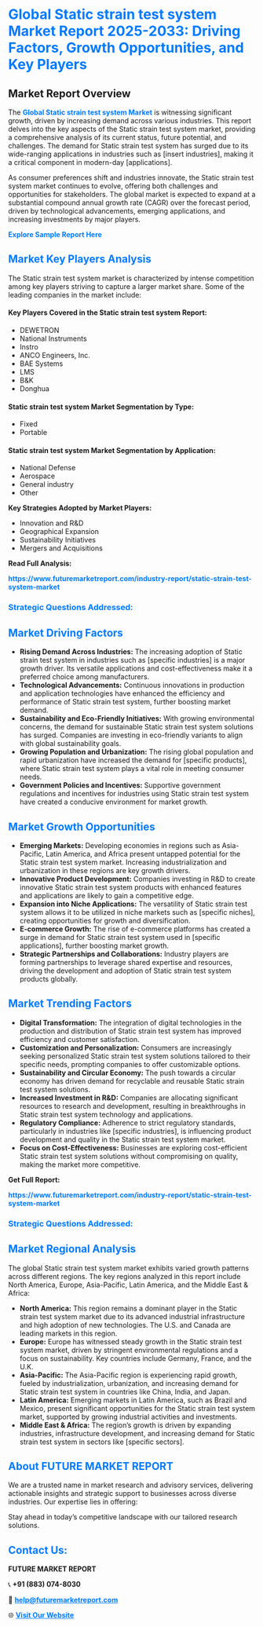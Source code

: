 <h1 style="color: #007BFF;">Global Static strain test system Market Report 2025-2033: Driving Factors, Growth Opportunities, and Key Players</h1>

<section id="overview">
<h2>Market Report Overview</h2>
<p>The <a href="https://www.futuremarketreport.com/industry-report/static-strain-test-system-market" style="color: #007BFF; text-decoration: none;"><strong>Global Static strain test system Market</strong></a> is witnessing significant growth, driven by increasing demand across various industries. This report delves into the key aspects of the Static strain test system market, providing a comprehensive analysis of its current status, future potential, and challenges. The demand for Static strain test system has surged due to its wide-ranging applications in industries such as [insert industries], making it a critical component in modern-day [applications].</p>
<p>As consumer preferences shift and industries innovate, the Static strain test system market continues to evolve, offering both challenges and opportunities for stakeholders. The global market is expected to expand at a substantial compound annual growth rate (CAGR) over the forecast period, driven by technological advancements, emerging applications, and increasing investments by major players.</p>
</section>

<section id="overview">
<p><a href="https://www.futuremarketreport.com/request-sample/reportId=42540" style="color: #007BFF; text-decoration: none;"><strong>Explore Sample Report Here</strong></a></p>
</section>

<section id="key-players">
<h2 style="color: #007BFF;">Market Key Players Analysis</h2>
<p>The Static strain test system market is characterized by intense competition among key players striving to capture a larger market share. Some of the leading companies in the market include:</p>
<h4>Key Players Covered in the Static strain test system Report:</h4>
<ul><li>DEWETRON</li><li>National Instruments</li><li>Instro</li><li>ANCO Engineers, Inc.</li><li>BAE Systems</li><li>LMS</li><li>B&amp;K</li><li>Donghua</li></ul>
<h4>Static strain test system Market Segmentation by Type:</h4>
<ul><li>Fixed</li><li>Portable</li></ul>

<h4>Static strain test system Market Segmentation by Application:</h4>
<ul><li>National Defense</li><li>Aerospace</li><li>General industry</li><li>Other</li></ul>
<p><strong>Key Strategies Adopted by Market Players:</strong></p>
<ul>
<li>Innovation and R&D</li>
<li>Geographical Expansion</li>
<li>Sustainability Initiatives</li>
<li>Mergers and Acquisitions</li>
</ul>
</section>

<section>
<p><strong>Read Full Analysis: </strong></p><a href="https://www.futuremarketreport.com/industry-report/static-strain-test-system-market" style="color: #007BFF; text-decoration: none;"><strong>https://www.futuremarketreport.com/industry-report/static-strain-test-system-market</strong></a>
<h3 style="color: #007BFF;">Strategic Questions Addressed:</h3>
</section>

<section id="driving-factors">
<h2 style="color: #007BFF;">Market Driving Factors</h2>
<ul>
<li><strong>Rising Demand Across Industries:</strong> The increasing adoption of Static strain test system in industries such as [specific industries] is a major growth driver. Its versatile applications and cost-effectiveness make it a preferred choice among manufacturers.</li>
<li><strong>Technological Advancements:</strong> Continuous innovations in production and application technologies have enhanced the efficiency and performance of Static strain test system, further boosting market demand.</li>
<li><strong>Sustainability and Eco-Friendly Initiatives:</strong> With growing environmental concerns, the demand for sustainable Static strain test system solutions has surged. Companies are investing in eco-friendly variants to align with global sustainability goals.</li>
<li><strong>Growing Population and Urbanization:</strong> The rising global population and rapid urbanization have increased the demand for [specific products], where Static strain test system plays a vital role in meeting consumer needs.</li>
<li><strong>Government Policies and Incentives:</strong> Supportive government regulations and incentives for industries using Static strain test system have created a conducive environment for market growth.</li>
</ul>
</section>

<section id="growth-opportunities">
<h2 style="color: #007BFF;">Market Growth Opportunities</h2>
<ul>
<li><strong>Emerging Markets:</strong> Developing economies in regions such as Asia-Pacific, Latin America, and Africa present untapped potential for the Static strain test system market. Increasing industrialization and urbanization in these regions are key growth drivers.</li>
<li><strong>Innovative Product Development:</strong> Companies investing in R&D to create innovative Static strain test system products with enhanced features and applications are likely to gain a competitive edge.</li>
<li><strong>Expansion into Niche Applications:</strong> The versatility of Static strain test system allows it to be utilized in niche markets such as [specific niches], creating opportunities for growth and diversification.</li>
<li><strong>E-commerce Growth:</strong> The rise of e-commerce platforms has created a surge in demand for Static strain test system used in [specific applications], further boosting market growth.</li>
<li><strong>Strategic Partnerships and Collaborations:</strong> Industry players are forming partnerships to leverage shared expertise and resources, driving the development and adoption of Static strain test system products globally.</li>
</ul>
</section>

<section id="trending-factors">
<h2 style="color: #007BFF;">Market Trending Factors</h2>
<ul>
<li><strong>Digital Transformation:</strong> The integration of digital technologies in the production and distribution of Static strain test system has improved efficiency and customer satisfaction.</li>
<li><strong>Customization and Personalization:</strong> Consumers are increasingly seeking personalized Static strain test system solutions tailored to their specific needs, prompting companies to offer customizable options.</li>
<li><strong>Sustainability and Circular Economy:</strong> The push towards a circular economy has driven demand for recyclable and reusable Static strain test system solutions.</li>
<li><strong>Increased Investment in R&D:</strong> Companies are allocating significant resources to research and development, resulting in breakthroughs in Static strain test system technology and applications.</li>
<li><strong>Regulatory Compliance:</strong> Adherence to strict regulatory standards, particularly in industries like [specific industries], is influencing product development and quality in the Static strain test system market.</li>
<li><strong>Focus on Cost-Effectiveness:</strong> Businesses are exploring cost-efficient Static strain test system solutions without compromising on quality, making the market more competitive.</li>
</ul>
</section>

<section>
<p><strong>Get Full Report: </strong></p><a href="https://www.futuremarketreport.com/industry-report/static-strain-test-system-market" style="color: #007BFF; text-decoration: none;"><strong>https://www.futuremarketreport.com/industry-report/static-strain-test-system-market</strong></a>
<h3 style="color: #007BFF;">Strategic Questions Addressed:</h3>
</section>


<section id="regional-analysis">
<h2 style="color: #007BFF;">Market Regional Analysis</h2>
<p>The global Static strain test system market exhibits varied growth patterns across different regions. The key regions analyzed in this report include North America, Europe, Asia-Pacific, Latin America, and the Middle East & Africa:</p>
<ul>
<li><strong>North America:</strong> This region remains a dominant player in the Static strain test system market due to its advanced industrial infrastructure and high adoption of new technologies. The U.S. and Canada are leading markets in this region.</li>
<li><strong>Europe:</strong> Europe has witnessed steady growth in the Static strain test system market, driven by stringent environmental regulations and a focus on sustainability. Key countries include Germany, France, and the U.K.</li>
<li><strong>Asia-Pacific:</strong> The Asia-Pacific region is experiencing rapid growth, fueled by industrialization, urbanization, and increasing demand for Static strain test system in countries like China, India, and Japan.</li>
<li><strong>Latin America:</strong> Emerging markets in Latin America, such as Brazil and Mexico, present significant opportunities for the Static strain test system market, supported by growing industrial activities and investments.</li>
<li><strong>Middle East & Africa:</strong> The region’s growth is driven by expanding industries, infrastructure development, and increasing demand for Static strain test system in sectors like [specific sectors].</li>
</ul>
</section>

<footer>
<h2 style="color: #007BFF;">About FUTURE MARKET REPORT</h2>
<p>We are a trusted name in market research and advisory services, delivering actionable insights and strategic support to businesses across diverse industries. Our expertise lies in offering:</p>

<p>Stay ahead in today’s competitive landscape with our tailored research solutions.</p>

<h2 style="color: #007BFF;">Contact Us:</h2>
<p><strong>FUTURE MARKET REPORT</strong></p>
<p>📞 <strong>+91 (883) 074-8030</strong></p>
<p>📧 <strong><a href="mailto:help@futuremarketreport.com" style="color: #007BFF;">help@futuremarketreport.com</a></strong></p>
<p>🌐 <strong><a href="https://www.futuremarketreport.com/" style="color: #007BFF;">Visit Our Website</a></strong></p>
</footer>